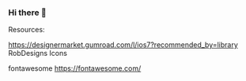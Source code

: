 ### Hi there 👋

<!--
**JordanAlexanderWright/JordanAlexanderWright** is a ✨ _special_ ✨ repository because its `README.md` (this file) appears on your GitHub profile.

Here are some ideas to get you started:

- 🔭 I’m currently working on ...
- 🌱 I’m currently learning ...
- 👯 I’m looking to collaborate on ...
- 🤔 I’m looking for help with ...
- 💬 Ask me about ...
- 📫 How to reach me: ...
- 😄 Pronouns: ...
- ⚡ Fun fact: ...
-->
Resources: 

https://designermarket.gumroad.com/l/ios7?recommended_by=library
RobDesigns Icons

fontawesome
https://fontawesome.com/